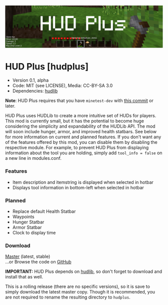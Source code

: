 ![Screenshot](.gh-screenshot.png)

HUD Plus [hudplus]
====================
* Version 0.1, alpha
* Code: MIT (see LICENSE), Media: CC-BY-SA 3.0
* Dependencies: [hudlib](https://forum.minetest.net/viewtopic.php?f=9&t=16990)

__Note__: HUD Plus requires that you have `minetest-dev` with [this commit](https://github.com/minetest/minetest/commit/f2f9a923515386d787a245fac52f78e815b3a839) or later.

HUD Plus uses HUDLib to create a more intuitive set of HUDs for players. This mod is currently small, but it has the potential to become huge considering the simplicity and expandability of the HUDLib API. The mod will soon include hunger, armor, and improved health statbars. See below for more information on current and planned features. If you don't want any of the features offered by this mod, you can disable them by disabling the respective module. For example, to prevent HUD Plus from displaying information about the tool you are holding, simply add `tool_info = false` on a new line in modules.conf.

### Features
- Item description and itemstring is displayed when selected in hotbar
- Displays tool information in bottom-left when selected in hotbar

### Planned
- Replace default Health Statbar
- Waypoints
- Hunger Statbar
- Armor Statbar
- Clock to display time

### Download
[Master](https://github.com/octacian/hudplus/archive/master.zip) (latest, stable)<br>
...or Browse the code on [GitHub](https://github.com/octacian/hudplus)

__IMPORTANT:__ HUD Plus depends on [hudlib](https://forum.minetest.net/viewtopic.php?f=9&t=16990), so don't forget to download and install that as well.

This is a rolling release (there are no specific versions), so it is save to simply download the latest master copy. Though it is recommended, you are not required to rename the resulting directory to `hudplus`.
